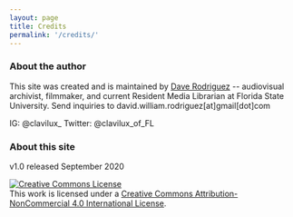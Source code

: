 ```yaml
---
layout: page
title: Credits
permalink: '/credits/'
---
```


### About the author
This site was created and is maintained by [Dave Rodriguez](https://claviluxarchival.com/) -- audiovisual archivist, filmmaker, and current Resident Media Librarian at Florida State University. Send inquiries to david.william.rodriguez[at]gmail[dot]com

IG: @clavilux_
Twitter: @clavilux_of_FL

### About this site
v1.0 released September 2020

<a rel="license" href="http://creativecommons.org/licenses/by-nc/4.0/"><img alt="Creative Commons License" style="border-width:0" src="https://i.creativecommons.org/l/by-nc/4.0/88x31.png" /></a><br />This work is licensed under a <a rel="license" href="http://creativecommons.org/licenses/by-nc/4.0/">Creative Commons Attribution-NonCommercial 4.0 International License</a>.
